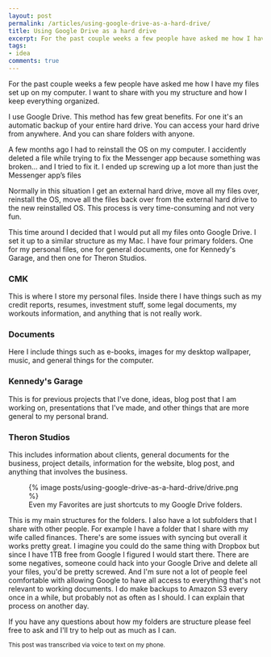 ```yaml
---
layout: post
permalink: /articles/using-google-drive-as-a-hard-drive/
title: Using Google Drive as a hard drive
excerpt: For the past couple weeks a few people have asked me how I have my files set up on my computer. I want to share with you my structure and how I keep everything organize.
tags:
- idea
comments: true
---
```


<p>For the past couple weeks a few people have asked me how I have my files set up on my computer. I want to share with you my structure and how I keep everything organized.</p>
<p>I use Google Drive. This method has few great benefits. For one it's an automatic backup of your entire hard drive. You can access your hard drive from anywhere. And you can share folders with anyone.</p>
<p>A few months ago I had to reinstall the OS on my computer. I accidently deleted a file while trying to fix the Messenger app because something was broken... and I tried to fix it. I ended up screwing up a lot more than just the Messenger app’s files</p>
<p>Normally in this situation I get an external hard drive, move all my files over, reinstall the OS, move all the files back over from the external hard drive to the new reinstalled OS. This process is very time-consuming and not very fun.</p>
<p>This time around I decided that I would put all my files onto Google Drive. I set it up to a similar structure as my Mac. I have four primary folders. One for my personal files, one for general documents, one for Kennedy's Garage, and then one for Theron Studios.</p>

<h3>CMK</h3>
<p>This is where I store my personal files. Inside there I have things such as my credit reports, resumes, investment stuff, some legal documents, my workouts information, and anything that is not really work.</p>

<h3>Documents</h3>
<p>Here I include things such as e-books, images for my desktop wallpaper, music, and general things for the computer.</p>

<h3>Kennedy's Garage</h3>
<p>This is for previous projects that I've done, ideas, blog post that I am working on, presentations that I've made, and other things that are more general to my personal brand.</p>

<h3>Theron Studios</h3>
<p>This includes information about clients, general documents for the business, project details, information for the website, blog post, and anything that involves the business.</p>

<figure class="center">
{% image posts/using-google-drive-as-a-hard-drive/drive.png %}
<figcaption>Even my Favorites are just shortcuts to my Google Drive folders.</figcaption>
</figure>

<p>This is my main structures for the folders. I also have a lot subfolders that I share with other people. For example I have a folder that I share with my wife called finances. There's are some issues with syncing but overall it works pretty great. I imagine you could do the same thing with Dropbox but since I have 1TB free from Google I figured I would start there.  There are some negatives, someone could hack into your Google Drive and delete all your files, you'd be pretty screwed. And I'm sure not a lot of people feel comfortable with allowing Google to have all access to everything that's not relevant to working documents. I do make backups to Amazon S3 every once in a while, but probably not as often as I should. I can explain that process on another day.</p>
<p>If you have any questions about how my folders are structure please feel free to ask and I'll try to help out as much as I can.</p>

<p><small>This post was transcribed via voice to text on my phone.</small></p>
